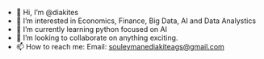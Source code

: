 - 👋 Hi, I’m @diakites
- 👀 I’m interested in Economics, Finance, Big Data, AI and Data Analystics
- 🌱 I’m currently learning python focused on AI
- 💞️ I’m looking to collaborate on anything exciting.
- 📫 How to reach me: Email: souleymanediakiteags@gmail.com

<!---
diakites/diakites is a ✨ special ✨ repository because its `README.md` (this file) appears on your GitHub profile.
You can click the Preview link to take a look at your changes.
--->
